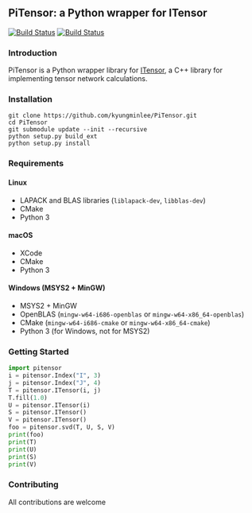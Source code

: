 ## PiTensor: a Python wrapper for ITensor

[![Build Status][travis-img]][travis-url]
[![Build Status][appveyor-img]][appveyor-url]

### Introduction

PiTensor is a Python wrapper library for [ITensor](https://github.com/ITensor/ITensor.git), a C++ library for implementing tensor network calculations.

### Installation

```
git clone https://github.com/kyungminlee/PiTensor.git
cd PiTensor
git submodule update --init --recursive
python setup.py build_ext
python setup.py install
```

### Requirements

#### Linux
- LAPACK and BLAS libraries (`liblapack-dev`, `libblas-dev`)
- CMake
- Python 3

#### macOS
- XCode
- CMake
- Python 3

#### Windows (MSYS2 + MinGW)
- MSYS2 + MinGW
- OpenBLAS (`mingw-w64-i686-openblas` or `mingw-w64-x86_64-openblas`)
- CMake (`mingw-w64-i686-cmake` or `mingw-w64-x86_64-cmake`)
- Python 3 (for Windows, not for MSYS2)

### Getting Started

```python
import pitensor
i = pitensor.Index("I", 3)
j = pitensor.Index("J", 4)
T = pitensor.ITensor(i, j)
T.fill(1.0)
U = pitensor.ITensor(i)
S = pitensor.ITensor()
V = pitensor.ITensor()
foo = pitensor.svd(T, U, S, V)
print(foo)
print(T)
print(U)
print(S)
print(V)
```

### Contributing

All contributions are welcome

[travis-img]: https://travis-ci.org/kyungminlee/PiTensor.svg?branch=master
[travis-url]: https://travis-ci.org/kyungminlee/PiTensor
[appveyor-img]: https://ci.appveyor.com/api/projects/status/vk3fn99d4kql9a2g?svg=true
[appveyor-url]: https://ci.appveyor.com/project/kyungminlee/PiTensor
